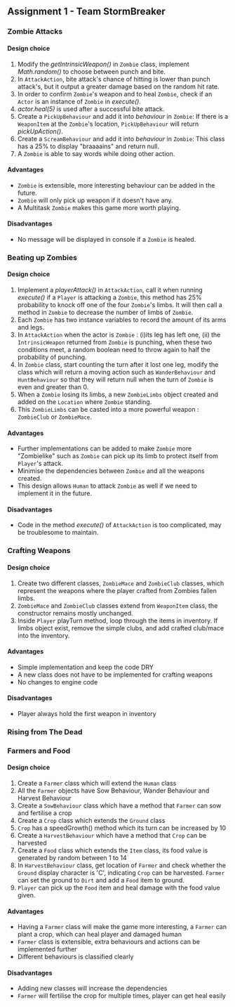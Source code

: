 ## **Assignment 1 - Team StormBreaker**

### **Zombie Attacks**

#### **Design choice**
1. Modify the *getIntrinsicWeapon()* in `Zombie`  class, implement *Math.random()* to choose between punch and bite.
1. In `AttackAction`, bite attack's chance of hitting is lower than punch attack's, but it output a greater damage based on the random hit rate.
1. In order to confirm `Zombie`'s weapon and to heal `Zombie`, check if an `Actor` is an instance of `Zombie` in *execute()*.
1. *actor.heal(5)* is used after a successful bite attack.
1. Create a `PickUpBehaviour` and add it into *behaviour* in `Zombie`: If there is a `WeaponItem` at the `Zombie`'s location, `PickUpBehaviour` will return *pickUpAction()*.
1. Create a `ScreamBehaviour` and add it into *behaviour* in `Zombie`: This class has a 25% to display "braaaains" and return null.
1. A `Zombie` is able to say words while doing other action.

#### **Advantages**
* `Zombie` is extensible, more interesting behaviour can be added in the future.
* `Zombie` will only pick up weapon if it doesn't have any.
* A Multitask `Zombie` makes this game more worth playing.

#### **Disadvantages**
* No message will be displayed in console if a `Zombie` is healed.

### **Beating up Zombies**

#### **Design choice**
1. Implement a *playerAttack()* in `AttackAction`, call it when running *execute()* if a `Player` is attacking a `Zombie`,
this method has 25% probability to knock off one of the four `Zombie`'s limbs. It will then call a method in `Zombie`
to decrease the number of limbs of `Zombie`.
1. Each `Zombie` has two instance variables to record the amount of its arms and legs.
1. In `AttackAction` when the actor is `Zombie` : (i)its leg has left one, (ii) the `IntrinsicWeapon` returned from `Zombie` 
is punching, when these two conditions meet, a random boolean need to throw again to half the probability of punching. 
1. In `Zombie` class, start counting the turn after it lost one leg, modify the class which will return a moving action such as 
`WanderBehaviour` and `HuntBehaviour` so that they will return null when the turn of `Zombie` is even and greater than 0.
1. When a `Zombie` losing its limbs, a new `ZombieLimbs` object created and added on the `Location` where `Zombie` standing.
1. This `ZombieLimbs` can be casted into a more powerful weapon : `ZombieClub` or `ZombieMace`.


#### **Advantages**
* Further implementations can be added to make `Zombie` more "Zombielike" such as `Zombie` can pick up its limb 
to protect itself from `Player`'s attack.
* Minimise the dependencies between `Zombie` and all the weapons created.
* This design allows `Human` to attack `Zombie` as well if we need to implement it in the future.

#### **Disadvantages**
* Code in the method *execute()* of `AttackAction` is too complicated, may be troublesome to maintain.

### **Crafting Weapons**

#### **Design choice**
1. Create two different classes, `ZombieMace` and `ZombieClub` classes, which represent the weapons where the player crafted from Zombies fallen limbs.
1. `ZombieMace` and `ZombieClub` classes extend from `WeaponItem` class, the constructor remains mostly unchanged.
1. Inside `Player` playTurn method, loop through the items in inventory. If limbs object exist, remove the simple clubs, and add crafted club/mace into the inventory. 

#### **Advantages**
* Simple implementation and keep the code DRY
* A new class does not have to be implemented for crafting weapons
* No changes to engine code

#### **Disadvantages**
* Player always hold the first weapon in inventory

### **Rising from The Dead**

### **Farmers and Food**

#### **Design choice**

1. Create a `Farmer` class which will extend the `Human` class
1. All the `Farmer` objects have Sow Behaviour, Wander Behaviour and Harvest Behaviour
1. Create a `SowBehaviour` class which have a method that `Farmer` can sow and fertilise a crop
1. Create a `Crop` class which extends the `Ground` class
1. `Crop` has a speedGrowth() method which its turn can be increased by 10
1. Create a `HarvestBehaviour` which have a method that `Crop` can be harvested
1. Create a `Food` class which extends the `Item` class, its food value is generated by random between 1 to 14
1. In `HarvestBehaviour` class, get location of `Farmer` and check whether the `Ground` display character is 'C', indicating `Crop` can be harvested. `Farmer` can set the ground to `Dirt` and add a `Food` item to ground.
1. `Player` can pick up the `Food` item and heal damage with the food value given.

#### **Advantages**
* Having a `Farmer` class will make the game more interesting, a `Farmer` can plant a crop, which can heal player and damaged human
* `Farmer` class is extensible, extra behaviours and actions can be implemented further
* Different behaviours is classified clearly

#### **Disadvantages**
* Adding new classes will increase the dependencies
* `Farmer` will fertilise the crop for multiple times, player can get heal easily

